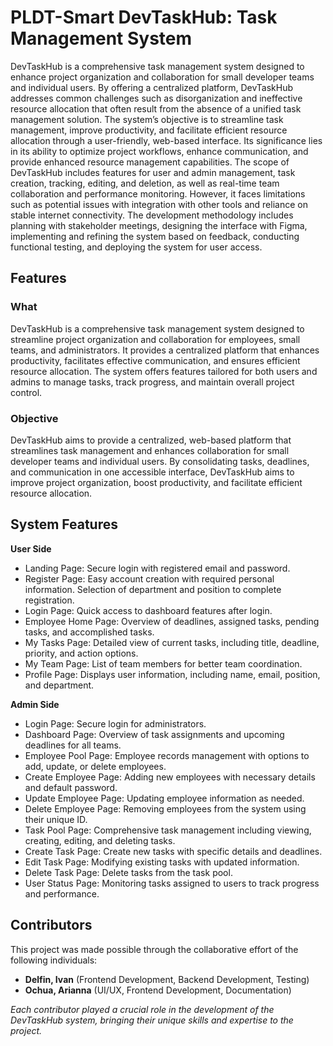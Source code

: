 # PLDT-Smart DevTaskHub: Task Management System

DevTaskHub is a comprehensive task management system designed to enhance project organization and collaboration for small developer teams and individual users. By offering a
centralized platform, DevTaskHub addresses common challenges such as disorganization and ineffective resource allocation that often result from the absence of a unified task management 
solution. The system’s objective is to streamline task management, improve productivity, and facilitate efficient resource allocation through a user-friendly, web-based interface. Its significance
lies in its ability to optimize project workflows, enhance communication, and provide enhanced resource management capabilities. The scope of DevTaskHub includes features for user and admin
management, task creation, tracking, editing, and deletion, as well as real-time team collaboration and performance monitoring. However, it faces limitations such as potential issues with integration
with other tools and reliance on stable internet connectivity. The development methodology includes planning with stakeholder meetings, designing the interface with Figma, implementing
and refining the system based on feedback, conducting functional testing, and deploying the system for user access.

## Features

### What

DevTaskHub is a comprehensive task management system designed to streamline project organization and collaboration for employees, small teams, and administrators. It provides a centralized platform that enhances productivity, facilitates effective communication, and ensures efficient resource allocation. The system offers features tailored for both users and admins to manage tasks, track progress, and maintain overall project control.

### Objective

DevTaskHub aims to provide a centralized, web-based platform that streamlines task management and enhances collaboration for small developer teams and individual users. By consolidating tasks, deadlines, and communication in one accessible interface, DevTaskHub aims to improve project organization, boost productivity, and facilitate efficient resource allocation. 

## System Features

**User Side**

* Landing Page: Secure login with registered email and password.
* Register Page: Easy account creation with required personal information. Selection of department and position to complete registration.
* Login Page: Quick access to dashboard features after login.
* Employee Home Page: Overview of deadlines, assigned tasks, pending tasks, and accomplished tasks.
* My Tasks Page: Detailed view of current tasks, including title, deadline, priority, and action options.
* My Team Page: List of team members for better team coordination.
* Profile Page: Displays user information, including name, email, position, and department.

**Admin Side**

* Login Page: Secure login for administrators.
* Dashboard Page: Overview of task assignments and upcoming deadlines for all teams.
* Employee Pool Page: Employee records management with options to add, update, or delete employees.
* Create Employee Page: Adding new employees with necessary details and default password.
* Update Employee Page: Updating employee information as needed.
* Delete Employee Page: Removing employees from the system using their unique ID.
* Task Pool Page: Comprehensive task management including viewing, creating, editing, and deleting tasks.
* Create Task Page: Create new tasks with specific details and deadlines.
* Edit Task Page: Modifying existing tasks with updated information.
* Delete Task Page: Delete tasks from the task pool.
* User Status Page: Monitoring tasks assigned to users to track progress and performance.

## Contributors

This project was made possible through the collaborative effort of the following individuals:

* **Delfin, Ivan** (Frontend Development, Backend Development, Testing)
* **Ochua, Arianna** (UI/UX, Frontend Development, Documentation)

*Each contributor played a crucial role in the development of the DevTaskHub system, bringing their unique skills and expertise to the project.*
